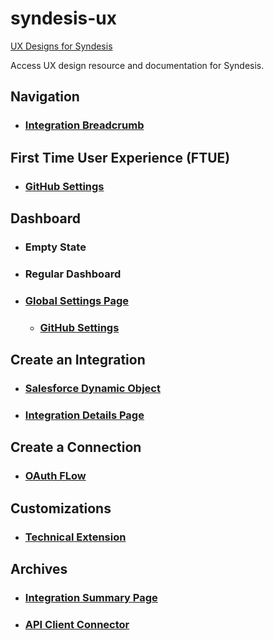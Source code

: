 # syndesis-ux
[UX Designs for Syndesis](https://syndesisio.github.io/syndesis-ux/)

Access UX design resource and documentation for Syndesis.

## Navigation
* ### [Integration Breadcrumb](designs/navigation/navigation_breadcrumb_integration.md)


## First Time User Experience (FTUE)
* ### [GitHub Settings](designs/github-settings/github-settings.md)

## Dashboard
* ### Empty State
* ### Regular Dashboard
* ### [Global Settings Page](designs/global-settings-page/global_settings_page_overview.md)
  * ### [GitHub Settings](designs/github-settings/github-settings.md)

## Create an Integration
* ### [Salesforce Dynamic Object](designs/salesforceobjects/salesforceobjects.md)
* ### [Integration Details Page](designs/integration_details/integration_details_page.md)


## Create a Connection
* ### [OAuth FLow](designs/oauth/oauth.md)


## Customizations
* ### [Technical Extension](designs/technical_extensions/tech_ext.md)

## Archives
* ### [Integration Summary Page](designs/integrationsummary/integrationsummary.md)
* ### [API Client Connector](designs/apiconnector/apiconnector.md)
